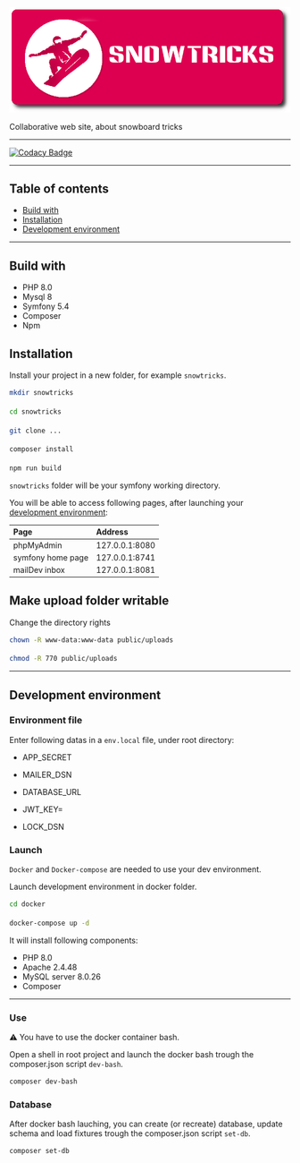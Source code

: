 ![Library logo](public/img/readme.png)

Collaborative web site, about snowboard tricks

* * *

[![Codacy Badge](https://app.codacy.com/project/badge/Grade/625a7974040b45f0bd99b0c9705d9111)](https://www.codacy.com/gl/phil-all/snowtricks/dashboard?utm_source=gitlab.com&utm_medium=referral&utm_content=phil-all/snowtricks&utm_campaign=Badge_Grade)

* * *

## Table of contents

-   [Build with](#build-with)
-   [Installation](#installation)
-   [Development environment](#development-environment)

* * *

## Build with

-   PHP 8.0
-   Mysql 8
-   Symfony 5.4
-   Composer
-   Npm

## Installation

Install your project in a new folder, for example `snowtricks`.

```bash
mkdir snowtricks

cd snowtricks

git clone ...

composer install

npm run build
```

`snowtricks` folder will be your symfony working directory.

You will be able to access following pages, after launching your [development environment](#development-environment):

| Page              | Address        |
| :---------------- | :------------- |
| phpMyAdmin        | 127.0.0.1:8080 |
| symfony home page | 127.0.0.1:8741 |
| mailDev inbox     | 127.0.0.1:8081 |

## Make upload folder writable

Change the directory rights

```bash
chown -R www-data:www-data public/uploads

chmod -R 770 public/uploads
```

* * *

## Development environment

### Environment file

Enter following datas in a `env.local` file, under root directory:

-   APP_SECRET

-   MAILER_DSN

-   DATABASE_URL

-   JWT_KEY=

-   LOCK_DSN

### Launch

`Docker` and `Docker-compose` are needed to use your dev environment.

Launch development environment in docker folder.

```bash
cd docker

docker-compose up -d
```

It will install following components:

-   PHP 8.0
-   Apache 2.4.48
-   MySQL server 8.0.26
-   Composer

* * *

### Use

:warning: You have to use the docker container bash.

Open a shell in root project and launch the docker bash trough the composer.json script `dev-bash`.

```bash
composer dev-bash
```

### Database

After docker bash lauching, you can create (or recreate) database, update schema and load fixtures trough the composer.json script `set-db`.

```bash
composer set-db
```
